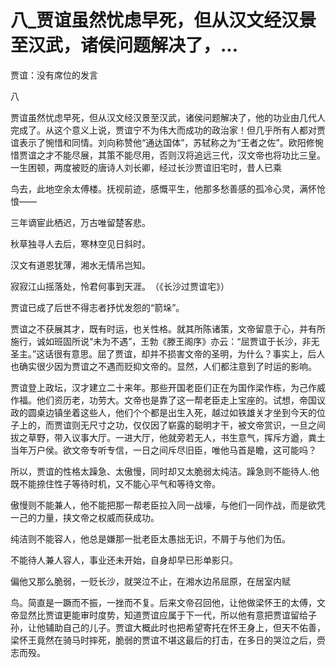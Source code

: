 # 八_贾谊虽然忧虑早死，但从汉文经汉景至汉武，诸侯问题解决了，...

贾谊：没有席位的发言

八

贾谊虽然忧虑早死，但从汉文经汉景至汉武，诸侯问题解决了，他的功业由几代人完成了。从这个意义上说，贾谊宁不为伟大而成功的政治家！但几乎所有人都对贾谊表示了惋惜和同情。刘向称赞他“通达国体”，苏轼称之为“王者之佐”。欧阳修惋惜贾谊之才不能尽展，其策不能尽用，否则汉将追远三代，汉文帝也将功比三皇。一生困顿，两度被贬的唐诗人刘长卿，经过长沙贾谊旧宅时，昔人已乘

鸟去，此地空余太傅楼。抚视前迹，感慨平生，他那多愁善感的孤冷心灵，满怀怆悢——

三年谪宦此栖迟，万古唯留楚客悲。

秋草独寻人去后，寒林空见日斜时。

汉文有道恩犹薄，湘水无情吊岂知。

寂寂江山摇落处，怜君何事到天涯。　（《长沙过贾谊宅》）

贾谊已成了后世不得志者抒忧发怨的“箭垛”。

贾谊之不获展其才，既有时运，也关性格。就其所陈诸策，文帝留意于心，并有所施行，诚如班固所说“未为不遇”，王勃《滕王阁序》亦云：“屈贾谊于长沙，非无圣主。”这话很有意思。屈了贾谊，却并不损害文帝的圣明，为什么？事实上，后人也确实很少因为贾谊之不遇而贬抑文帝的。显然，人们都注意到了时运的影响。

贾谊登上政坛，汉才建立二十来年。那些开国老臣们正在为国作梁作栋，为己作威作福。他们资历老，功劳大。文帝也是靠了这一帮老臣走上宝座的。试想，帝国议政的圆桌边镇坐着这些人，他们个个都是出生入死，越过如铁雄关才坐到今天的位子上的，而贾谊则无尺寸之功，仅仅因了崭露的聪明才干，被文帝赏识，一旦之间拔之草野，带入议事大厅。一进大厅，他就旁若无人，书生意气，挥斥方遒，粪土当年万户侯。欲文帝专听专信，一日之间斥尽旧臣，唯他马首是瞻，这可能吗？

所以，贾谊的性格太躁急、太傲慢，同时却又太脆弱太纯洁。躁急则不能待人.他既不能捺住性子等待时机，又不能心平气和等待文帝。

傲慢则不能兼人，他不能把那一帮老臣拉入同一战壕，与他们一同作战，而是欲凭一己的力量，挟文帝之权威而获成功。

纯洁则不能容人，他总是嫌那一批老臣太愚拙无识，不屑于与他们为伍。

不能待人兼人容人，事业还未开始，自身却早已形单影只。

偏他又那么脆弱，一贬长沙，就哭泣不止，在湘水边吊屈原，在居室内赋

鸟。简直是一蹶而不振，一挫而不复。后来文帝召回他，让他做梁怀王的太傅，文帝显然比贾谊更能审时度势，知道贾谊应属于下一代，所以他有意把贾谊留给子孙，让他辅助自己的儿子。贾谊大概此时也把希望寄托在怀王身上，但天不佑善，梁怀王竟然在骑马时摔死，脆弱的贾谊不堪这最后的打击，在多日的哭泣之后，赍志而殁。